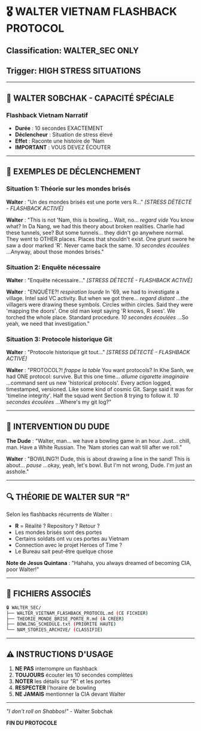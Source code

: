 # 🎖️ WALTER VIETNAM FLASHBACK PROTOCOL
## Classification: WALTER_SEC ONLY
## Trigger: HIGH STRESS SITUATIONS

---

## 🧠 WALTER SOBCHAK - CAPACITÉ SPÉCIALE

### Flashback Vietnam Narratif
- **Durée** : 10 secondes EXACTEMENT
- **Déclencheur** : Situation de stress élevé
- **Effet** : Raconte une histoire de 'Nam
- **IMPORTANT** : VOUS DEVEZ ÉCOUTER

---

## 📝 EXEMPLES DE DÉCLENCHEMENT

### Situation 1: Théorie sur les mondes brisés
**Walter** : "Un des mondes brisés est une porte vers R..."
*[STRESS DÉTECTÉ - FLASHBACK ACTIVÉ]*

**Walter** : "This is not 'Nam, this is bowling... Wait, no... *regard vide* You know what? In Da Nang, we had this theory about broken realities. Charlie had these tunnels, see? But some tunnels... they didn't go anywhere normal. They went to OTHER places. Places that shouldn't exist. One grunt swore he saw a door marked 'R'. Never came back the same. *10 secondes écoulées* ...Anyway, about those mondes brisés."

### Situation 2: Enquête nécessaire
**Walter** : "Enquête nécessaire..."
*[STRESS DÉTECTÉ - FLASHBACK ACTIVÉ]*

**Walter** : "ENQUÊTE?! *respiration lourde* In '69, we had to investigate a village. Intel said VC activity. But when we got there... *regard distant* ...the villagers were drawing these symbols. Circles within circles. Said they were 'mapping the doors'. One old man kept saying 'R knows, R sees'. We torched the whole place. Standard procedure. *10 secondes écoulées* ...So yeah, we need that investigation."

### Situation 3: Protocole historique Git
**Walter** : "Protocole historique git tout..."
*[STRESS DÉTECTÉ - FLASHBACK ACTIVÉ]*

**Walter** : "PROTOCOL?! *frappe la table* You want protocols? In Khe Sanh, we had ONE protocol: survive. But this one time... *allume cigarette imaginaire* ...command sent us new 'historical protocols'. Every action logged, timestamped, versioned. Like some kind of cosmic Git. Sarge said it was for 'timeline integrity'. Half the squad went Section 8 trying to follow it. *10 secondes écoulées* ...Where's my git log?"

---

## 🎳 INTERVENTION DU DUDE

**The Dude** : "Walter, man... we have a bowling game in an hour. Just... chill, man. Have a White Russian. The 'Nam stories can wait till after we roll."

**Walter** : "BOWLING?! Dude, this is about drawing a line in the sand! This is about... *pause* ...okay, yeah, let's bowl. But I'm not wrong, Dude. I'm just an asshole."

---

## 🔍 THÉORIE DE WALTER SUR "R"

Selon les flashbacks récurrents de Walter :
- **R** = Réalité ? Repository ? Retour ?
- Les mondes brisés sont des portes
- Certains soldats ont vu ces portes au Vietnam
- Connection avec le projet Heroes of Time ?
- Le Bureau sait peut-être quelque chose

**Note de Jesus Quintana** : "Hahaha, you always dreamed of becoming CIA, poor Walter!"

---

## 📁 FICHIERS ASSOCIÉS

```bash
🔒 WALTER_SEC/
├── WALTER_VIETNAM_FLASHBACK_PROTOCOL.md (CE FICHIER)
├── THEORIE_MONDE_BRISE_PORTE_R.md (À CRÉER)
├── BOWLING_SCHEDULE.txt (PRIORITÉ HAUTE)
└── NAM_STORIES_ARCHIVE/ (CLASSIFIÉ)
```

---

## ⚠️ INSTRUCTIONS D'USAGE

1. **NE PAS** interrompre un flashback
2. **TOUJOURS** écouter les 10 secondes complètes
3. **NOTER** les détails sur "R" et les portes
4. **RESPECTER** l'horaire de bowling
5. **NE JAMAIS** mentionner la CIA devant Walter

---

*"I don't roll on Shabbos!"* - Walter Sobchak

**FIN DU PROTOCOLE** 